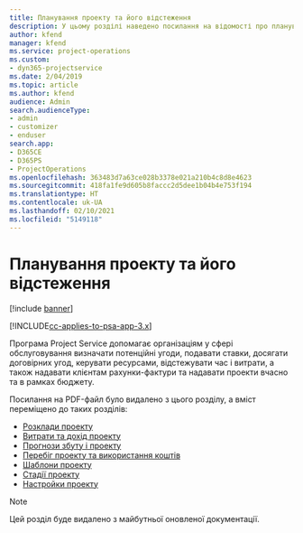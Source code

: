 ```yaml
---
title: Планування проекту та його відстеження
description: У цьому розділі наведено посилання на відомості про планування та відстеження в Project Service Automation.
author: kfend
manager: kfend
ms.service: project-operations
ms.custom:
- dyn365-projectservice
ms.date: 2/04/2019
ms.topic: article
ms.author: kfend
audience: Admin
search.audienceType:
- admin
- customizer
- enduser
search.app:
- D365CE
- D365PS
- ProjectOperations
ms.openlocfilehash: 363483d7a63ce028b3378e021a210b4c8d8e4623
ms.sourcegitcommit: 418fa1fe9d605b8faccc2d5dee1b04b4e753f194
ms.translationtype: HT
ms.contentlocale: uk-UA
ms.lasthandoff: 02/10/2021
ms.locfileid: "5149118"
---
```

# <a name="project-planning-and-tracking"></a>Планування проекту та його відстеження

[!include [banner](../../includes/psa-now-project-operations.md)]

[!INCLUDE[cc-applies-to-psa-app-3.x](../../includes/cc-applies-to-psa-app-3x.md)]

Програма Project Service допомагає організаціям у сфері обслуговування визначати потенційні угоди, подавати ставки, досягати договірних угод, керувати ресурсами, відстежувати час і витрати, а також надавати клієнтам рахунки-фактури та надавати проекти вчасно та в рамках бюджету. 

Посилання на PDF-файл було видалено з цього розділу, а вміст переміщено до таких розділів:

- [Розклади проекту](../project-creating.md)
- [Витрати та дохід проекту](../project-estimating.md)
- [Прогнози збуту і проекту](../project-leveraging.md)
- [Перебіг проекту та використання коштів](../project-tracking.md)
- [Шаблони проекту](../project-templates.md)
- [Стадії проекту](../project-stages.md)
- [Настройки проекту](../project-settings.md)

> [!NOTE]
> Цей розділ буде видалено з майбутньої оновленої документації. 
